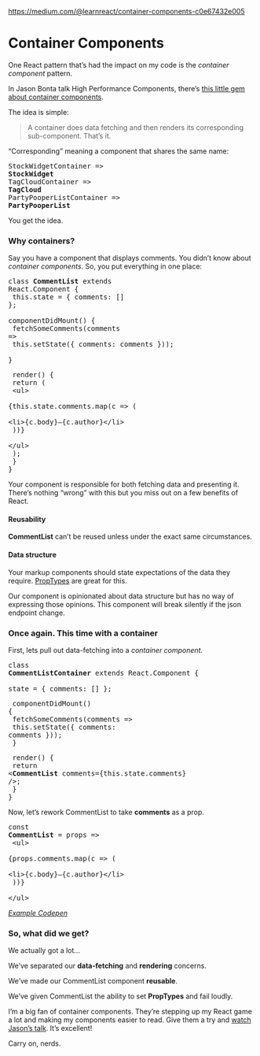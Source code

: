 <a href="https://medium.com/@learnreact/container-components-c0e67432e005">https://medium.com/@learnreact/container-components-c0e67432e005</a><div id="articleHeader"><h1>Container Components</h1></div><p id="f51f">One React pattern that’s had the impact on my code is the <em>container component</em> pattern.</p><p id="7e3e">In Jason Bonta talk High Performance Components, there’s <a href="https://www.youtube.com/watch?v=KYzlpRvWZ6c&t=1351" target="_blank">this little gem about container components</a>.</p><p id="02d2">The idea is simple:</p><blockquote id="2a96">A container does data fetching and then renders its corresponding sub-component. That’s it.</blockquote><p id="a286">“Corresponding” meaning a component that shares the same name:</p><pre id="0d02">StockWidgetContainer =&gt; <strong>StockWidget</strong><br />TagCloudContainer =&gt; <strong>TagCloud</strong><br />PartyPooperListContainer =&gt; <strong>PartyPooperList</strong></pre><p id="68fb">You get the idea.</p><h3 id="176e">Why containers?</h3><p id="935d">Say you have a component that displays comments. You didn’t know about <em>container components</em>. So, you put everything in one place:</p><pre id="cde1">class <strong>CommentList</strong> extends React.Component {<br />  this.state = { comments: [] };<br /><br />componentDidMount() {<br />    fetchSomeComments(comments =&gt;<br />      this.setState({ comments: comments }));<br />  }</pre><pre id="0ac1">  render() {<br />    return (<br />      &lt;ul&gt;<br />        {this.state.comments.map(c =&gt; (<br />          &lt;li&gt;{c.body}—{c.author}&lt;/li&gt;<br />        ))}<br />      &lt;/ul&gt;<br />    );<br />  }<br />}</pre><p id="9fcd">Your component is responsible for both fetching data and presenting it. There’s nothing “wrong” with this but you miss out on a few benefits of React.</p><h4 id="b1a9">Reusability</h4><p id="fd8e"><strong>CommentList</strong> can’t be reused unless under the exact same circumstances.</p><h4 id="47af">Data structure</h4><p id="8ade">Your markup components should state expectations of the data they require. <a href="http://facebook.github.io/react/docs/reusable-components.html" target="_blank">PropTypes</a> are great for this.</p><p id="b233">Our component is opinionated about data structure but has no way of expressing those opinions. This component will break silently if the json endpoint change.</p><h3 id="be38">Once again. This time with a container</h3><p id="1380">First, lets pull out data-fetching into a <em>container component.</em></p><pre id="00d6">class <strong>CommentListContainer</strong> extends React.Component {<br />  state = { comments: [] };</pre><pre id="228e">  componentDidMount() {<br />    fetchSomeComments(comments =&gt;<br />      this.setState({ comments: comments }));<br />  }</pre><pre id="8348">  render() {<br />    return &lt;<strong>CommentList</strong> comments={this.state.comments} /&gt;;<br />  }<br />}</pre><p id="4c1e">Now, let’s rework CommentList to take <strong>comments</strong> as a prop.</p><pre id="fb26">const <strong>CommentList</strong> = props =&gt;<br />  &lt;ul&gt;<br />    {props.comments.map(c =&gt; (<br />      &lt;li&gt;{c.body}—{c.author}&lt;/li&gt;<br />    ))}<br />  &lt;/ul&gt;</pre><p id="d13a"><a href="http://codepen.io/chantastic/pen/Qpeevw?editors=0010" target="_blank"><em>Example Codepen</em></a></p><h3 id="1eee">So, what did we get?</h3><p id="a449">We actually got a lot…</p><p id="3e3c">We’ve separated our <strong>data-fetching</strong> and <strong>rendering</strong> concerns.</p><p id="2112">We’ve made our CommentList component <strong>reusable</strong>.</p><p id="be78">We’ve given CommentList the ability to set <strong>PropTypes</strong> and fail loudly.</p><p id="aeef">I’m a big fan of container components. They’re stepping up my React game a lot and making my components easier to read. Give them a try and <a href="https://www.youtube.com/watch?v=KYzlpRvWZ6c" target="_blank">watch Jason’s talk</a>. It’s excellent!</p><p id="f559">Carry on, nerds.</p>